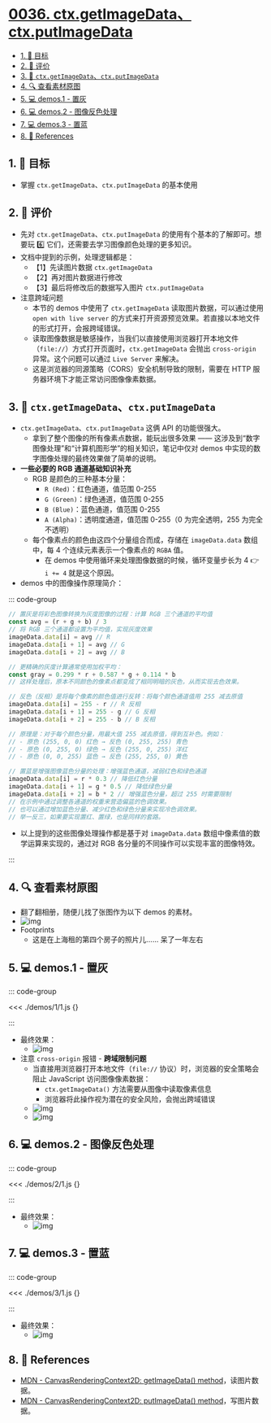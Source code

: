 # [0036. ctx.getImageData、ctx.putImageData](https://github.com/tnotesjs/TNotes.canvas/tree/main/notes/0036.%20ctx.getImageData%E3%80%81ctx.putImageData)

<!-- region:toc -->

- [1. 🎯 目标](#1--目标)
- [2. 🫧 评价](#2--评价)
- [3. 📒 `ctx.getImageData`、`ctx.putImageData`](#3--ctxgetimagedatactxputimagedata)
- [4. 🔍 查看素材原图](#4--查看素材原图)
- [5. 💻 demos.1 - 置灰](#5--demos1---置灰)
- [6. 💻 demos.2 - 图像反色处理](#6--demos2---图像反色处理)
- [7. 💻 demos.3 - 置蓝](#7--demos3---置蓝)
- [8. 🔗 References](#8--references)

<!-- endregion:toc -->

## 1. 🎯 目标

- 掌握 `ctx.getImageData`、`ctx.putImageData` 的基本使用

## 2. 🫧 评价

- 先对 `ctx.getImageData`、`ctx.putImageData` 的使用有个基本的了解即可。想要玩 6️⃣ 它们，还需要去学习图像颜色处理的更多知识。
- 文档中提到的示例，处理逻辑都是：
  - 【1】先读图片数据 `ctx.getImageData`
  - 【2】再对图片数据进行修改
  - 【3】最后将修改后的数据写入图片 `ctx.putImageData`
- 注意跨域问题
  - 本节的 demos 中使用了 `ctx.getImageData` 读取图片数据，可以通过使用 `open with live server` 的方式来打开资源预览效果。若直接以本地文件的形式打开，会报跨域错误。
  - 读取图像数据是敏感操作，当我们以直接使用浏览器打开本地文件（`file://`）方式打开页面时，`ctx.getImageData` 会抛出 `cross-origin` 异常。这个问题可以通过 `Live Server` 来解决。
  - 这是浏览器的同源策略（CORS）安全机制导致的限制，需要在 HTTP 服务器环境下才能正常访问图像像素数据。

## 3. 📒 `ctx.getImageData`、`ctx.putImageData`

- `ctx.getImageData`、`ctx.putImageData` 这俩 API 的功能很强大。
  - 拿到了整个图像的所有像素点数据，能玩出很多效果 —— 这涉及到“数字图像处理”和“计算机图形学”的相关知识，笔记中仅对 demos 中实现的数字图像处理的最终效果做了简单的说明。
- **一些必要的 RGB 通道基础知识补充**
  - RGB 是颜色的三种基本分量：
    - `R (Red)`：红色通道，值范围 0-255
    - `G (Green)`：绿色通道，值范围 0-255
    - `B (Blue)`：蓝色通道，值范围 0-255
    - `A (Alpha)`：透明度通道，值范围 0-255（0 为完全透明，255 为完全不透明）
  - 每个像素点的颜色由这四个分量组合而成，存储在 `imageData.data` 数组中，每 4 个连续元素表示一个像素点的 `RGBA` 值。
    - 在 demos 中使用循环来处理图像数据的时候，循环变量步长为 4 👉 `i += 4` 就是这个原因。
- demos 中的图像操作原理简介：

::: code-group

```javascript [置灰原理]
// 置灰是将彩色图像转换为灰度图像的过程：计算 RGB 三个通道的平均值
const avg = (r + g + b) / 3
// 将 RGB 三个通道都设置为平均值，实现灰度效果
imageData.data[i] = avg // R
imageData.data[i + 1] = avg // G
imageData.data[i + 2] = avg // B

// 更精确的灰度计算通常使用加权平均：
const gray = 0.299 * r + 0.587 * g + 0.114 * b
// 这样处理后，原本不同颜色的像素点都变成了相同明暗的灰色，从而实现去色效果。
```

```javascript [反色处理原理]
// 反色（反相）是将每个像素的颜色值进行反转：将每个颜色通道值用 255 减去原值
imageData.data[i] = 255 - r // R 反相
imageData.data[i + 1] = 255 - g // G 反相
imageData.data[i + 2] = 255 - b // B 反相

// 原理是：对于每个颜色分量，用最大值 255 减去原值，得到互补色。例如：
// - 原色 (255, 0, 0) 红色 → 反色 (0, 255, 255) 青色
// - 原色 (0, 255, 0) 绿色 → 反色 (255, 0, 255) 洋红
// - 原色 (0, 0, 255) 蓝色 → 反色 (255, 255, 0) 黄色
```

```javascript [置蓝原理]
// 置蓝是增强图像蓝色分量的处理：增强蓝色通道，减弱红色和绿色通道
imageData.data[i] = r * 0.3 // 降低红色分量
imageData.data[i + 1] = g * 0.5 // 降低绿色分量
imageData.data[i + 2] = b * 2 // 增强蓝色分量，超过 255 时需要限制
// 在示例中通过调整各通道的权重来营造偏蓝的色调效果。
// 也可以通过增加蓝色分量、减少红色和绿色分量来实现冷色调效果。
// 举一反三，如果要实现置红、置绿，也是同样的套路。
```

- 以上提到的这些图像处理操作都是基于对 `imageData.data` 数组中像素值的数学运算来实现的，通过对 RGB 各分量的不同操作可以实现丰富的图像特效。

:::

## 4. 🔍 查看素材原图

- 翻了翻相册，随便儿找了张图作为以下 demos 的素材。
- ![img](https://cdn.jsdelivr.net/gh/Tdahuyou/imgs@main/2024-10-04-11-50-13.png)
- Footprints
  - 这是在上海租的第四个房子的照片儿…… 呆了一年左右

## 5. 💻 demos.1 - 置灰

::: code-group

<<< ./demos/1/1.js {}

:::

- 最终效果：
  - ![img](https://cdn.jsdelivr.net/gh/Tdahuyou/imgs@main/2024-10-04-11-50-46.png)
- 注意 `cross-origin` 报错 - **跨域限制问题**
  - 当直接用浏览器打开本地文件（`file://` 协议）时，浏览器的安全策略会阻止 JavaScript 访问图像像素数据：
    - `ctx.getImageData()` 方法需要从图像中读取像素信息
    - 浏览器将此操作视为潜在的安全风险，会抛出跨域错误
  - ![img](https://cdn.jsdelivr.net/gh/Tdahuyou/imgs@main/2025-08-28-22-05-46.png)
  - ![img](https://cdn.jsdelivr.net/gh/Tdahuyou/imgs@main/2025-08-28-22-07-44.png)

## 6. 💻 demos.2 - 图像反色处理

::: code-group

<<< ./demos/2/1.js {}

:::

- 最终效果：
  - ![img](https://cdn.jsdelivr.net/gh/Tdahuyou/imgs@main/2024-10-04-11-51-02.png)

## 7. 💻 demos.3 - 置蓝

::: code-group

<<< ./demos/3/1.js {}

:::

- 最终效果：
  - ![img](https://cdn.jsdelivr.net/gh/Tdahuyou/imgs@main/2024-10-04-11-51-17.png)

## 8. 🔗 References

- [MDN - CanvasRenderingContext2D: getImageData() method][1]，读图片数据。
- [MDN - CanvasRenderingContext2D: putImageData() method][2]，写图片数据。

[1]: https://developer.mozilla.org/en-US/docs/Web/API/CanvasRenderingContext2D/getImageData
[2]: https://developer.mozilla.org/en-US/docs/Web/API/CanvasRenderingContext2D/putImageData

